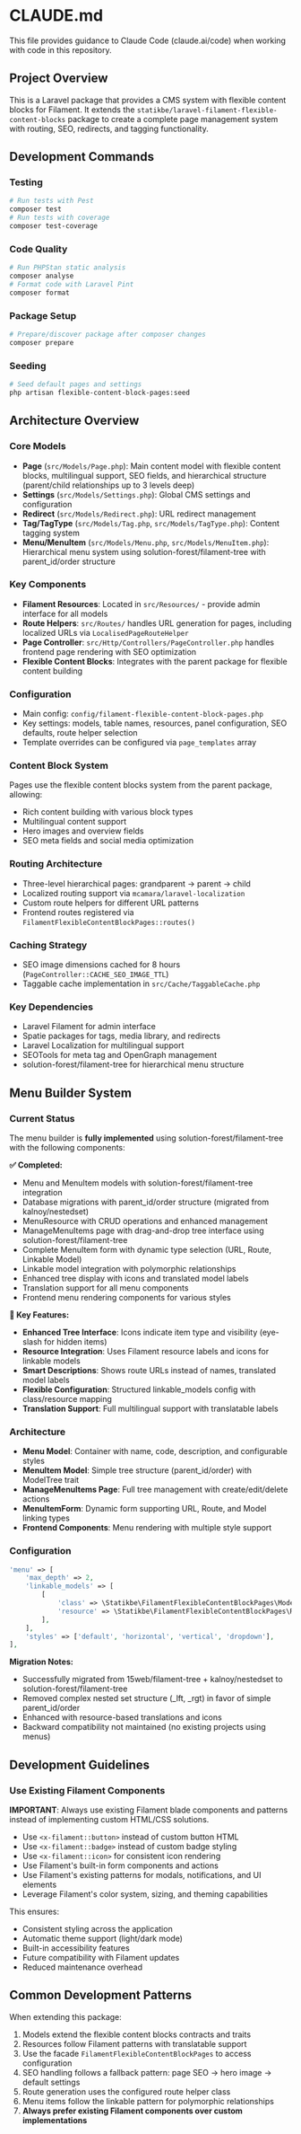 # CLAUDE.md

This file provides guidance to Claude Code (claude.ai/code) when working with code in this repository.

## Project Overview

This is a Laravel package that provides a CMS system with flexible content blocks for Filament. It extends the `statikbe/laravel-filament-flexible-content-blocks` package to create a complete page management system with routing, SEO, redirects, and tagging functionality.

## Development Commands

### Testing
```bash
# Run tests with Pest
composer test
# Run tests with coverage
composer test-coverage
```

### Code Quality
```bash
# Run PHPStan static analysis
composer analyse
# Format code with Laravel Pint
composer format
```

### Package Setup
```bash
# Prepare/discover package after composer changes
composer prepare
```

### Seeding
```bash
# Seed default pages and settings
php artisan flexible-content-block-pages:seed
```

## Architecture Overview

### Core Models
- **Page** (`src/Models/Page.php`): Main content model with flexible content blocks, multilingual support, SEO fields, and hierarchical structure (parent/child relationships up to 3 levels deep)
- **Settings** (`src/Models/Settings.php`): Global CMS settings and configuration
- **Redirect** (`src/Models/Redirect.php`): URL redirect management
- **Tag/TagType** (`src/Models/Tag.php`, `src/Models/TagType.php`): Content tagging system
- **Menu/MenuItem** (`src/Models/Menu.php`, `src/Models/MenuItem.php`): Hierarchical menu system using solution-forest/filament-tree with parent_id/order structure

### Key Components
- **Filament Resources**: Located in `src/Resources/` - provide admin interface for all models
- **Route Helpers**: `src/Routes/` handles URL generation for pages, including localized URLs via `LocalisedPageRouteHelper`
- **Page Controller**: `src/Http/Controllers/PageController.php` handles frontend page rendering with SEO optimization
- **Flexible Content Blocks**: Integrates with the parent package for flexible content building

### Configuration
- Main config: `config/filament-flexible-content-block-pages.php`
- Key settings: models, table names, resources, panel configuration, SEO defaults, route helper selection
- Template overrides can be configured via `page_templates` array

### Content Block System
Pages use the flexible content blocks system from the parent package, allowing:
- Rich content building with various block types
- Multilingual content support
- Hero images and overview fields
- SEO meta fields and social media optimization

### Routing Architecture
- Three-level hierarchical pages: grandparent → parent → child
- Localized routing support via `mcamara/laravel-localization`
- Custom route helpers for different URL patterns
- Frontend routes registered via `FilamentFlexibleContentBlockPages::routes()`

### Caching Strategy
- SEO image dimensions cached for 8 hours (`PageController::CACHE_SEO_IMAGE_TTL`)
- Taggable cache implementation in `src/Cache/TaggableCache.php`

### Key Dependencies
- Laravel Filament for admin interface
- Spatie packages for tags, media library, and redirects
- Laravel Localization for multilingual support
- SEOTools for meta tag and OpenGraph management
- solution-forest/filament-tree for hierarchical menu structure

## Menu Builder System

### Current Status
The menu builder is **fully implemented** using solution-forest/filament-tree with the following components:

**✅ Completed:**
- Menu and MenuItem models with solution-forest/filament-tree integration
- Database migrations with parent_id/order structure (migrated from kalnoy/nestedset)
- MenuResource with CRUD operations and enhanced management
- ManageMenuItems page with drag-and-drop tree interface using solution-forest/filament-tree
- Complete MenuItem form with dynamic type selection (URL, Route, Linkable Model)
- Linkable model integration with polymorphic relationships
- Enhanced tree display with icons and translated model labels
- Translation support for all menu components
- Frontend menu rendering components for various styles

**🔧 Key Features:**
- **Enhanced Tree Interface**: Icons indicate item type and visibility (eye-slash for hidden items)
- **Resource Integration**: Uses Filament resource labels and icons for linkable models
- **Smart Descriptions**: Shows route URLs instead of names, translated model labels
- **Flexible Configuration**: Structured linkable_models config with class/resource mapping
- **Translation Support**: Full multilingual support with translatable labels

### Architecture
- **Menu Model**: Container with name, code, description, and configurable styles
- **MenuItem Model**: Simple tree structure (parent_id/order) with ModelTree trait
- **ManageMenuItems Page**: Full tree management with create/edit/delete actions
- **MenuItemForm**: Dynamic form supporting URL, Route, and Model linking types
- **Frontend Components**: Menu rendering with multiple style support

### Configuration
```php
'menu' => [
    'max_depth' => 2,
    'linkable_models' => [
        [
            'class' => \Statikbe\FilamentFlexibleContentBlockPages\Models\Page::class,
            'resource' => \Statikbe\FilamentFlexibleContentBlockPages\Resources\PageResource::class,
        ],
    ],
    'styles' => ['default', 'horizontal', 'vertical', 'dropdown'],
],
```

**Migration Notes:**
- Successfully migrated from 15web/filament-tree + kalnoy/nestedset to solution-forest/filament-tree
- Removed complex nested set structure (_lft, _rgt) in favor of simple parent_id/order
- Enhanced with resource-based translations and icons
- Backward compatibility not maintained (no existing projects using menus)

## Development Guidelines

### Use Existing Filament Components
**IMPORTANT**: Always use existing Filament blade components and patterns instead of implementing custom HTML/CSS solutions.

- Use `<x-filament::button>` instead of custom button HTML
- Use `<x-filament::badge>` instead of custom badge styling  
- Use `<x-filament::icon>` for consistent icon rendering
- Use Filament's built-in form components and actions
- Use Filament's existing patterns for modals, notifications, and UI elements
- Leverage Filament's color system, sizing, and theming capabilities

This ensures:
- Consistent styling across the application
- Automatic theme support (light/dark mode)
- Built-in accessibility features
- Future compatibility with Filament updates
- Reduced maintenance overhead

## Common Development Patterns

When extending this package:
1. Models extend the flexible content blocks contracts and traits
2. Resources follow Filament patterns with translatable support
3. Use the facade `FilamentFlexibleContentBlockPages` to access configuration
4. SEO handling follows a fallback pattern: page SEO → hero image → default settings
5. Route generation uses the configured route helper class
6. Menu items follow the linkable pattern for polymorphic relationships
7. **Always prefer existing Filament components over custom implementations**